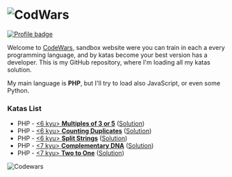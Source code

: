 # ![CodWars](https://uploads-ssl.webflow.com/62e3ee10882dc50bcae8d07a/631aaf6b1a176ea0525b6983_codewars-logomark.svg) 

[![Profile badge](https://www.codewars.com/users/ovimax/badges/large)](https://www.codewars.com/users/ovimax)



Welcome to [CodeWars,](https://www.codewars.com/) sandbox website were you can train in each a every programming language, and by katas become your best version has a developer. This is my GitHub repository, where I'm loading all my katas solution. 

My main language is **PHP**, but I'll try to load also JavaScript, or even some Python.



### Katas List

* PHP - [<6 kyu> **Multiples of 3 or 5**](https://www.codewars.com/kata/514b92a657cdc65150000006)   ([Solution](https://github.com/ovimax/codewars/blob/main/php/divided_3_5.php))
* PHP - [<6 kyu> **Counting Duplicates**](https://www.codewars.com/kata/54bf1c2cd5b56cc47f0007a1) ([Solution](https://github.com/ovimax/codewars/blob/main/php/counting_duplicates.php))
* PHP - [<6 kyu> **Split Strings**](https://www.codewars.com/kata/515de9ae9dcfc28eb6000001) ([Solution](https://github.com/ovimax/codewars/blob/main/php/split_strings.php))
* PHP - [<7 kyu> **Complementary DNA**](https://www.codewars.com/kata/554e4a2f232cdd87d9000038) ([Solution](https://github.com/ovimax/codewars/blob/main/php/complementary_dna.php))
* PHP - [<7 kyu> **Two to One**](https://www.codewars.com/kata/5656b6906de340bd1b0000ac) ([Solution](https://github.com/ovimax/codewars/blob/main/php/two_one.php))





![Codewars](https://github.r2v.ch/codewars?user=ovimax&theme=gradient)





